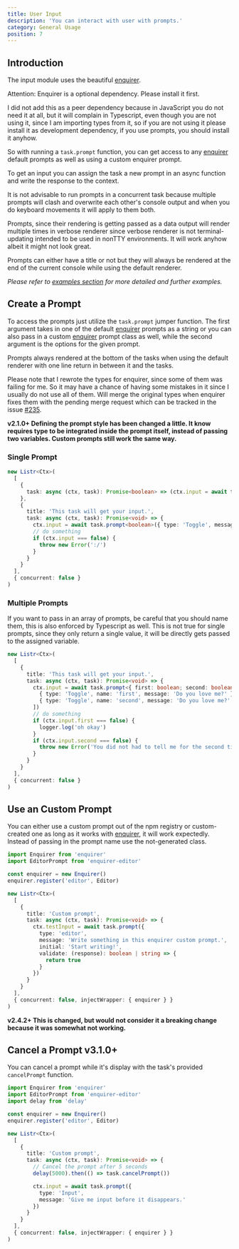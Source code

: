 ```yaml
---
title: User Input
description: 'You can interact with user with prompts.'
category: General Usage
position: 7
---
```


## Introduction

The input module uses the beautiful [enquirer](https://www.npmjs.com/package/enquirer).

<alert type="warning">

Attention: Enquirer is a optional dependency. Please install it first.

</alert>

<alert type="info">

I did not add this as a peer dependency because in JavaScript you do not need it at all, but it will complain in Typescript, even though you are not using it, since I am importing types from it, so if you are not using it please install it as development dependency, if you use prompts, you should install it anyhow.

</alert>

So with running a `task.prompt` function, you can get access to any [enquirer](https://www.npmjs.com/package/enquirer) default prompts as well as using a custom enquirer prompt.

To get an input you can assign the task a new prompt in an async function and write the response to the context.

<alert type="warning">

It is not advisable to run prompts in a concurrent task because multiple prompts will clash and overwrite each other's console output and when you do keyboard movements it will apply to them both.

</alert>

Prompts, since their rendering is getting passed as a data output will render multiple times in verbose renderer since verbose renderer is not terminal-updating intended to be used in nonTTY environments. It will work anyhow albeit it might not look great.

Prompts can either have a title or not but they will always be rendered at the end of the current console while using the default renderer.

<alert type="info">

_Please refer to [examples section](https://github.com/cenk1cenk2/listr2/tree/master/examples/get-user-input.example.ts) for more detailed and further examples._

</alert>

## Create a Prompt

To access the prompts just utilize the `task.prompt` jumper function. The first argument takes in one of the default [enquirer](https://www.npmjs.com/package/enquirer) prompts as a string or you can also pass in a custom [enquirer](https://www.npmjs.com/package/enquirer) prompt class as well, while the second argument is the options for the given prompt.

Prompts always rendered at the bottom of the tasks when using the default renderer with one line return in between it and the tasks.

<alert type="warning">

Please note that I rewrote the types for enquirer, since some of them was failing for me. So it may have a chance of having some mistakes in it since I usually do not use all of them. Will merge the original types when enquirer fixes them with the pending merge request which can be tracked in the issue [#235](https://github.com/cenk1cenk2/listr2/issues/235).

</alert>

**<badge>v2.1.0+ </badge> Defining the prompt style has been changed a little. It know requires type to be integrated inside the prompt itself, instead of passing two variables. Custom prompts still work the same way.**

### Single Prompt

```typescript
new Listr<Ctx>(
  [
    {
      task: async (ctx, task): Promise<boolean> => (ctx.input = await task.prompt<boolean>({ type: 'Toggle', message: 'Do you love me?' }))
    },
    {
      title: 'This task will get your input.',
      task: async (ctx, task): Promise<void> => {
        ctx.input = await task.prompt<boolean>({ type: 'Toggle', message: 'Do you love me?' })
        // do something
        if (ctx.input === false) {
          throw new Error(':/')
        }
      }
    }
  ],
  { concurrent: false }
)
```

### Multiple Prompts

<alert type="warning">

If you want to pass in an array of prompts, be careful that you should name them, this is also enforced by Typescript as well. This is not true for single prompts, since they only return a single value, it will be directly gets passed to the assigned variable.

</alert>

```typescript
new Listr<Ctx>(
  [
    {
      title: 'This task will get your input.',
      task: async (ctx, task): Promise<void> => {
        ctx.input = await task.prompt<{ first: boolean; second: boolean }>([
          { type: 'Toggle', name: 'first', message: 'Do you love me?' },
          { type: 'Toggle', name: 'second', message: 'Do you love me?' }
        ])
        // do something
        if (ctx.input.first === false) {
          logger.log('oh okay')
        }
        if (ctx.input.second === false) {
          throw new Error('You did not had to tell me for the second time')
        }
      }
    }
  ],
  { concurrent: false }
)
```

## Use an Custom Prompt

You can either use a custom prompt out of the npm registry or custom-created one as long as it works with [enquirer](https://www.npmjs.com/package/enquirer), it will work expectedly. Instead of passing in the prompt name use the not-generated class.

```typescript
import Enquirer from 'enquirer'
import EditorPrompt from 'enquirer-editor'

const enquirer = new Enquirer()
enquirer.register('editor', Editor)

new Listr<Ctx>(
  [
    {
      title: 'Custom prompt',
      task: async (ctx, task): Promise<void> => {
        ctx.testInput = await task.prompt({
          type: 'editor',
          message: 'Write something in this enquirer custom prompt.',
          initial: 'Start writing!',
          validate: (response): boolean | string => {
            return true
          }
        })
      }
    }
  ],
  { concurrent: false, injectWrapper: { enquirer } }
)
```

**<badge>v2.4.2+</badge> This is changed, but would not consider it a breaking change because it was somewhat not working.**

## Cancel a Prompt <badge>v3.1.0+</badge>

You can cancel a prompt while it's display with the task's provided `cancelPrompt` function.

```typescript
import Enquirer from 'enquirer'
import EditorPrompt from 'enquirer-editor'
import delay from 'delay'

const enquirer = new Enquirer()
enquirer.register('editor', Editor)

new Listr<Ctx>(
  [
    {
      title: 'Custom prompt',
      task: async (ctx, task): Promise<void> => {
        // Cancel the prompt after 5 seconds
        delay(5000).then(() => task.cancelPrompt())

        ctx.input = await task.prompt({
          type: 'Input',
          message: 'Give me input before it disappears.'
        })
      }
    }
  ],
  { concurrent: false, injectWrapper: { enquirer } }
)
```
